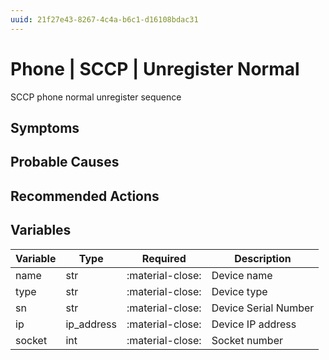 ```yaml
---
uuid: 21f27e43-8267-4c4a-b6c1-d16108bdac31
---
```

# Phone | SCCP | Unregister Normal

SCCP phone normal unregister sequence

## Symptoms

## Probable Causes

## Recommended Actions

## Variables

Variable | Type | Required | Description
--- | --- | --- | ---
name | str | :material-close: | Device name
type | str | :material-close: | Device type
sn | str | :material-close: | Device Serial Number
ip | ip_address | :material-close: | Device IP address
socket | int | :material-close: | Socket number

